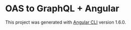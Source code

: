 # OAS to GraphQL + Angular

This project was generated with [Angular CLI](https://github.com/angular/angular-cli) version 1.6.0.

